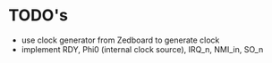 TODO's
======

- use clock generator from Zedboard to generate clock
- implement RDY, Phi0 (internal clock source), IRQ_n, NMI_in, SO_n